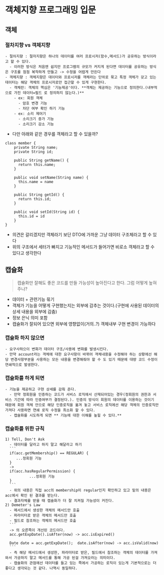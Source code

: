 # 객체지향 프로그래밍 입문
## 객체
  ### 절차지향 vs 객체지향
    - 절차지향 : 절자지향은 하나의 데이터를 여러 프로시저(함수,메서드)가 공유하는 방식이라고 할 수 있다.
      - 이러한 방식은 처음엔 쉽지만 프로그램의 규모가 커지게 된다면 데이터를 공유하는 방식은 구조를 점점 복작하게 만들고 -> 수정을 어렵게 만든다
    - 객체지향 : 객체지향은 데이터와 프로시저를 객체라는 단위로 묶고 특정 객체가 갖고 있는 데이터는 해당 객체의 프로시저로만 접근할 수 있게 구현한다.
      - 객체란: 객체의 핵심은 '기능제공'이다. **객체는 제공하는 기능으로 정의한다.(내부적으로 가진 데이터=필드 로 정의하지 않는다.)**
        - ex: 회원 객체
          - 암호 변경 기능
          - 차단 여부 확인 하기 기능
        - ex: 소리 제어기
          - 소리크기 증가 기능
          - 소리크기 감소 기능
  - 다만 아래와 같은 경우를 객체라고 할 수 있을까?
  ```
  class member {
      private String name;
      private String id;

      public String getName() {
        return this.name;
      }

      public void setName(String name) {
        this.name = name
      }

      public String getId() {
        return this.id;
      }

      public void setId(String id) {
        this.id = id
      }
  }
  ```
  - 의견은 갈리겠지만 객체라기 보단 DTO에 가까운 그냥 데이터 구조체라고 할 수 있다
  - 위의 구조에서 세터가 빠지고 기능적인 메서드가 들어가면 비로소 객체라고 할 수 있다고 생각한다
## 캡슐화
  > 캡슐화만 잘해도 좋은 코드를 만들 가능성이 높아진다고 한다. 그럼 어떻게 높혀주나?
  - 데이터 + 관련기능 묶기
  - 객체가 기능을 어떻게 구현했는지는 외부에 감추는 것이다.(구현에 사용된 데이터의 상세 내용을 외부에 감춤)
  - 정보 은닉 의미 포함
  - 캡슐화가 잘되어 있으면 외부에 영향없이(거의..?) 객체내부 구현 변경이 가능하다
  ### 캡슐화 하지 않으면
    - 요구사하으이 변화가 데이터 구조/사용에 변화를 발생시킨다.
    - 만약 account라는 객체에 대한 요구사항이 바뀌어 객체내용을 수정해야 하는 상황에선 해당 변경사항부분을 사용하는 모든 내용을 변경해줘야 할 수 도 있기 때문에 대량 코드 수정이 연쇄적으로 발생한다.
  ### 캡슐화를 하게 되면
    - 기능을 제공하고 구현 상세를 감춰 준다.
      - 만약 정회원을 인증하는 코드가 서비스 로직에서 산재되어있는 경우(정회원의 권한과 서비스 기간에 따라 인증여부가 결정된다.). 인증의 방식이 회원의 데이터를 이용하는 것이기 때문에 회원 객체 안으로 해당 인증로직을 옮겨 놓고 서비스 로직에선 해당 객체의 인증로직만 가져다 사용하면 연쇄 로직 수정을 최소화 할 수 있다.
      - 캡슐화를 시도하게 되면 ** 기능에 대한 이해를 높힐 수 있다.**
  ### 캡슐화를 위한 규칙
    1) Tell, Don't Ask
      - 데이터를 달라고 하지 말고 해달라고 하기
      ```
      if(acc.getMembership() == REGULAR) {
         ...정회원 기능
      }
      ->
      if(acc.hasRegularPermission) {
               ...정회원 기능
      }
      ```
      - 위의 내용은 직접 acc의 membership이 regular인지 확인하고 있고 밑의 내용은 acc에서 확인 된 결과를 받는다.
      - 결과자체를 받을 때 캡슐화가 더 잘 치켜질 가능성이 커진다.
    2) Demeter's Law
      - 메서드에서 생성한 객체의 메서드만 호출
      - 파라미터로 받은 객체의 메서드만 호출
      - 필드로 참조하는 객체의 메서드만 호출
      ```
      -> 의 오른쪽이 개선된 코드이다.
      acc.getExpDate().isAfter(now) -> acc.isExpired()

      Date date = acc.getExpDate();  date.isAfter(now) -> acc.isValid(now)
      ```
      - 즉 해당 메서드에서 생성한, 파라미터로 받은, 필드에서 참조하는 객체의 데이터를 가져와서 가공하지 말고 메서드를 통해 가공 된걸 가져오라는 의미이다.
      - 캡슐화의 관점에선 데이터를 들고 있는 쪽에서 가공하는 로직이 있는게 기본적으로는 더 좋다고 생각되는 것 같다. 나역시 동일하다.
